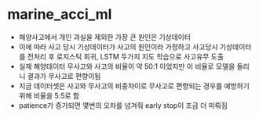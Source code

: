 # marine_acci_ml

- 해양사고에서 개인 과실을 제외한 가장 큰 원인은 기상데이터
- 이에 따라 사고 당시 기상데이터가 사고의 원인이라 가정하고 사고당시 기상데이터를 전처리 후 로지스틱 회귀, LSTM 두가지 지도 학습으로 사고유무 도출
- 실제 해양데이터 무사고와 사고의 비율이 약 50:1 이었지만 이 비율로 모델을 돌리니 결과가 무사고로 편향이됨
- 지금 데이터셋은 사고와 무사고의 비중차이로 무사고로 편향되는 경우를 예방하기 위해 비율을 5:5로 함
- patience가 증가되면 몇번의 오차를 넘겨줘 early stop이 조금 더 미뤄짐

